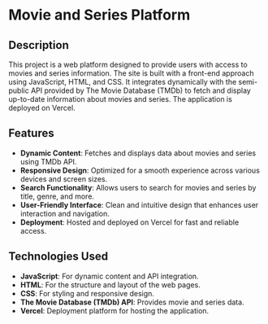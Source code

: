# Movie and Series Platform

## Description

This project is a web platform designed to provide users with access to movies and series information. The site is built with a front-end approach using JavaScript, HTML, and CSS. It integrates dynamically with the semi-public API provided by The Movie Database (TMDb) to fetch and display up-to-date information about movies and series. The application is deployed on Vercel.

## Features

- **Dynamic Content**: Fetches and displays data about movies and series using TMDb API.
- **Responsive Design**: Optimized for a smooth experience across various devices and screen sizes.
- **Search Functionality**: Allows users to search for movies and series by title, genre, and more.
- **User-Friendly Interface**: Clean and intuitive design that enhances user interaction and navigation.
- **Deployment**: Hosted and deployed on Vercel for fast and reliable access.


## Technologies Used

- **JavaScript**: For dynamic content and API integration.
- **HTML**: For the structure and layout of the web pages.
- **CSS**: For styling and responsive design.
- **The Movie Database (TMDb) API**: Provides movie and series data.
- **Vercel**: Deployment platform for hosting the application.

